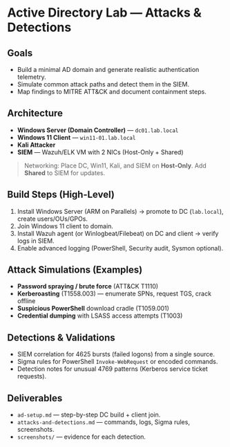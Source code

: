 # Active Directory Lab — Attacks & Detections

## Goals
- Build a minimal AD domain and generate realistic authentication telemetry.
- Simulate common attack paths and detect them in the SIEM.
- Map findings to MITRE ATT&CK and document containment steps.

## Architecture
- **Windows Server (Domain Controller)** — `dc01.lab.local`
- **Windows 11 Client** — `win11-01.lab.local`
- **Kali Attacker**
- **SIEM** — Wazuh/ELK VM with 2 NICs (Host-Only + Shared)

> Networking: Place DC, Win11, Kali, and SIEM on **Host-Only**. Add **Shared** to SIEM for updates.

## Build Steps (High-Level)
1. Install Windows Server (ARM on Parallels) → promote to DC (`lab.local`), create users/OUs/GPOs.
2. Join Windows 11 client to domain.
3. Install Wazuh agent (or Winlogbeat/Filebeat) on DC and client → verify logs in SIEM.
4. Enable advanced logging (PowerShell, Security audit, Sysmon optional).

## Attack Simulations (Examples)
- **Password spraying / brute force** (ATT&CK T1110)
- **Kerberoasting** (T1558.003) — enumerate SPNs, request TGS, crack offline
- **Suspicious PowerShell** download cradle (T1059.001)
- **Credential dumping** with LSASS access attempts (T1003)

## Detections & Validations
- SIEM correlation for 4625 bursts (failed logons) from a single source.
- Sigma rules for PowerShell `Invoke-WebRequest` or encoded commands.
- Detection notes for unusual 4769 patterns (Kerberos service ticket requests).

## Deliverables
- `ad-setup.md` — step-by-step DC build + client join.
- `attacks-and-detections.md` — commands, logs, Sigma rules, screenshots.
- `screenshots/` — evidence for each detection.
